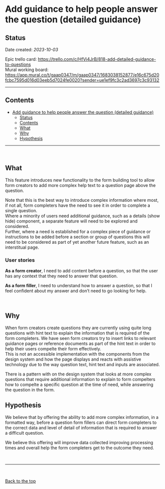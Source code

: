 # Add guidance to help people answer the question (detailed guidance)

## Status

Date created: *2023-10-03*  

Epic trello card: https://trello.com/c/HfVi4JrB/818-add-detailed-guidance-to-questions  
Mural working board: https://app.mural.co/t/gaap0347/m/gaap0347/1683038152877/e16c675d20fcbc7595d016d03eeb5d7024fe0020?sender=ue1ef9fc3c2ad3697c3c93132  
___

## Contents

- [Add guidance to help people answer the question (detailed guidance)](#add-guidance-to-help-people-answer-the-question-detailed-guidance)
  - [Status](#status)
  - [Contents](#contents)
  - [What](#what)
  - [Why](#why)
  - [Hypothesis](#hypothesis)

___

<br>

## What

This feature introduces new functionality to the form building tool to allow form creators to add more complex help text to a question page above the question.  

Note that this is the best way to introduce complex information where most, if not all, form completers have the need to see it in order to complete a single question.  
Where a minority of users need additional guidance, such as a details (show hide) component, a separate feature will need to be explored and considered.  
Further, where a need is established for a complex piece of guidance or instructions to be added before a section or group of questions this will need to be considered as part of yet another future feature, such as an interstitual page.

### User stories

**As a form creator**, I need to add content before a question, so that the user has any context that they need to answer that question.

**As a form filler**, I need to understand how to answer a question, so that I feel confident about my answer and don’t need to go looking for help.

<br>

## Why

When form creators create questions they are currently using quite long questions with hint text to explain the information that is required of the form completers. We have seen form creators try to insert links to relevant guidance pages or reference documents as part of the hint text in order to help their users compelte their form effectively.  
This is not an accessible implementation with the components from the design system and how the page displays and reacts with assistive technology due to the way question text, hint text and inputs are associated.  

There is a pattern with on the design system that looks at more complex questions that require additional information to explain to form compelters how to compelte a specific question at the time of need, while answering the question in the form.  

## Hypothesis

We believe that by offering the ability to add more complex information, in a formatted way, before a question form fillers can direct form completers to the correct data and level of detail of information that is required to answer a difficult question.  

We believe this offering will improve data collected improving processing times and overall help the form completers get to the outcome they need.  

<br>

___

<br>

[Back to the top](#add-guidance-to-help-people-answer-the-question-detailed-guidance)
